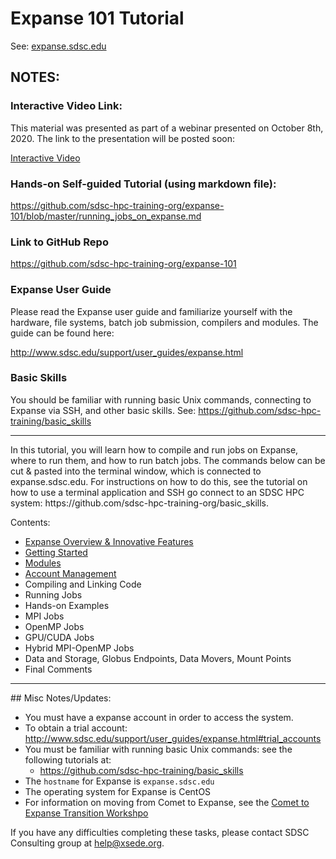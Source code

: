 # Expanse 101 Tutorial

See:  [expanse.sdsc.edu](https://expanse.sdsc.edu)

## NOTES:

### Interactive Video Link:
This material was presented as part of a webinar presented on October 8th, 2020.
The link to the presentation will be posted soon:

[Interactive Video](https://education.sdsc.edu/training/interactive/202009_expanse_101/index.php)

### Hands-on Self-guided Tutorial (using markdown file):

https://github.com/sdsc-hpc-training-org/expanse-101/blob/master/running_jobs_on_expanse.md

### Link to GitHub Repo
https://github.com/sdsc-hpc-training-org/expanse-101

### Expanse User Guide
Please read the Expanse user guide and familiarize yourself with the hardware, file systems, batch job submission, compilers and modules. The guide can be found here:

http://www.sdsc.edu/support/user_guides/expanse.html

### Basic Skills
You should be familiar with running basic Unix commands, connecting to Expanse via SSH, and other basic skills. See:
https://github.com/sdsc-hpc-training/basic_skills



<hr>
In this tutorial, you will learn how to compile and run jobs on Expanse,
where to run them, and how to run batch jobs. The commands below can be
cut & pasted into the terminal window, which is connected to
expanse.sdsc.edu. For instructions on how to do this, see the tutorial
on how to use a terminal application and SSH go connect to an SDSC HPC
system: https://github.com/sdsc-hpc-training-org/basic_skills.


<a name="top">Contents:
* [Expanse Overview & Innovative Features](./docs/expanse_overview.md)
* [Getting Started](./docs/getting_started.md)
* [Modules](./docs/modules.md)
* [Account Management](./docs/accounts.md)
* Compiling and Linking Code
* Running Jobs
* Hands-on Examples
* MPI Jobs
* OpenMP Jobs
* GPU/CUDA Jobs
* Hybrid MPI-OpenMP Jobs
* Data and Storage, Globus Endpoints, Data Movers, Mount Points
* Final Comments

<hr>
## Misc Notes/Updates:

*  You must have a expanse account in order to access the system.
  * To obtain a trial account:
      http://www.sdsc.edu/support/user_guides/expanse.html#trial_accounts
*  You must be familiar with running basic Unix commands: see the
   following tutorials at:
   *  https://github.com/sdsc-hpc-training/basic_skills
*  The ``hostname`` for Expanse is ``expanse.sdsc.edu``
*  The operating system for Expanse is CentOS
*  For information on moving from Comet to Expanse, see the [Comet to Expanse
Transition Workshpo](https://education.sdsc.edu/training/interactive/202010_comet_to_expanse/index.html)

If you have any difficulties completing these tasks, please contact SDSC
Consulting group at help@xsede.org.

